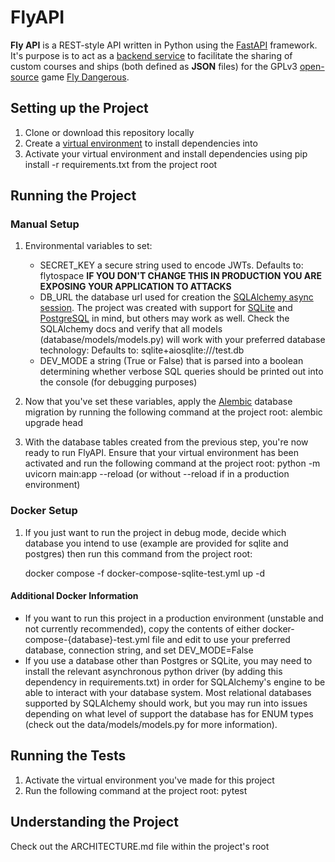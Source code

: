 # FlyAPI

**Fly API** is a REST-style API written in Python using the [FastAPI](https://fastapi.tiangolo.com/) framework. It's purpose is to act as a [backend service](https://en.wikipedia.org/wiki/API#Web_APIs) to facilitate the sharing of custom courses and ships (both defined as **JSON** files) for the GPLv3 [open-source](https://github.com/jukibom/FlyDangerous) game [Fly Dangerous](https://store.steampowered.com/app/1781750/Fly_Dangerous/). 


## Setting up the Project

1. Clone or download this repository locally
2. Create a [virtual environment](https://docs.python.org/3/library/venv.html) to install dependencies into
3. Activate your virtual environment and install dependencies using pip install -r requirements.txt from the project root

## Running the Project

### Manual Setup
1. Environmental variables to set:
	- SECRET_KEY a secure string used to encode JWTs. Defaults to: flytospace **IF YOU DON'T CHANGE THIS IN PRODUCTION YOU ARE EXPOSING YOUR APPLICATION TO ATTACKS**
	- DB_URL the database url used for creation the [SQLAlchemy async session](https://docs.sqlalchemy.org/en/14/orm/extensions/asyncio.html). The project was created with support for [SQLite](https://www.sqlite.org/index.html) and [PostgreSQL](https://www.postgresql.org/) in mind, but others may work as well. Check the SQLAlchemy docs and verify that all models (database/models/models.py) will work with your preferred database technology: Defaults to: sqlite+aiosqlite:///test.db
	- DEV_MODE a string (True or False) that is parsed into a boolean determining whether verbose SQL queries should be printed out into the console (for debugging purposes)

2. Now that you've set these variables, apply the [Alembic](https://alembic.sqlalchemy.org/en/latest/tutorial.html) database migration by running the following command at the project root: alembic upgrade head
3. With the database tables created from the previous step, you're now ready to run FlyAPI. Ensure that your virtual environment has been activated and run the following command at the project root: python -m uvicorn main:app --reload (or without --reload if in a production environment)

### Docker Setup

1. If you just want to run the project in debug mode, decide which database you intend to use (example are provided for sqlite and postgres) then run this command from the project root:

    docker compose -f docker-compose-sqlite-test.yml up -d


#### Additional Docker Information
- If you want to run this project in a production environment (unstable and not currently recommended), copy the contents of either docker-compose-{database}-test.yml file and edit to use your preferred database, connection string, and set DEV_MODE=False
- If you use a database other than Postgres or SQLite, you may need to install the relevant asynchronous python driver (by adding this dependency in requirements.txt) in order for SQLAlchemy's engine to be able to interact with your database system. Most relational databases supported by SQLAlchemy should work, but you may run into issues depending on what level of support the database has for ENUM types (check out the data/models/models.py for more information).


## Running the Tests
1. Activate the virtual environment you've made for this project
2. Run the following command at the project root: pytest

## Understanding the Project
Check out the ARCHITECTURE.md file within the project's root